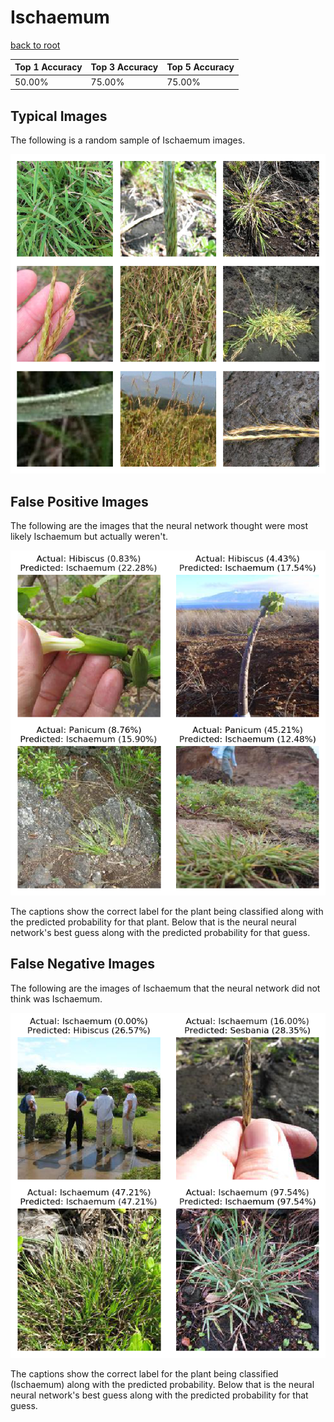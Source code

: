 
# Ischaemum

[back to root](https://github.com/HACC2018/ohia.ai#results)

| Top 1 Accuracy | Top 3 Accuracy | Top 5 Accuracy | 
| --- | --- | --- |
| 50.00% | 75.00% | 75.00% | 


## Typical Images
The following is a random sample of Ischaemum images.
<p align="center"> <img src="../../../figures/typical/Ischaemum.png?raw=true"> </p>

## False Positive Images
The following are the images that the neural network thought were most likely Ischaemum but actually weren't.  
<p align="center"> <img src="../../../figures/false_positives/Ischaemum.png?raw=true"> </p>
The captions show the correct label for the plant being classified along with the predicted probability for that plant.  Below that is the neural neural network's best guess along with the predicted probability for that guess.

## False Negative Images
The following are the images of Ischaemum that the neural network did not think was Ischaemum.  
<p align="center"> <img src="../../../figures/false_negatives/Ischaemum.png?raw=true"> </p>
The captions show the correct label for the plant being classified (Ischaemum) along with the predicted probability.  Below that is the neural neural network's best guess along with the predicted probability for that guess.
